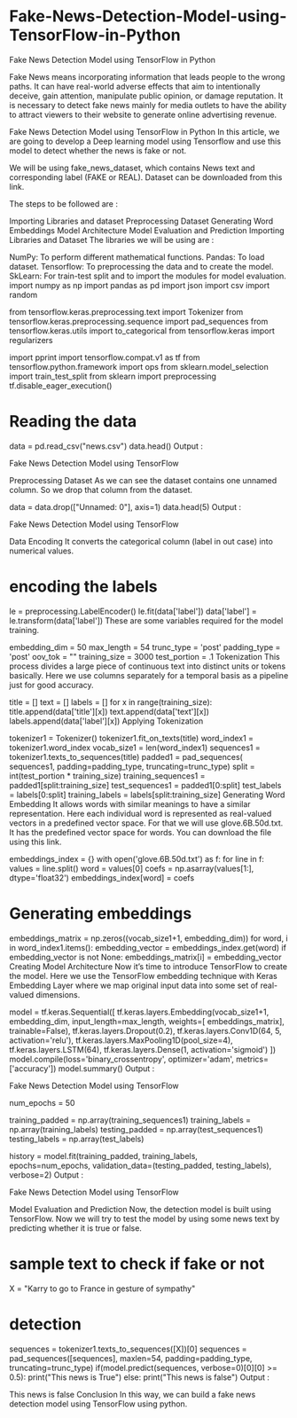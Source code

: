# Fake-News-Detection-Model-using-TensorFlow-in-Python

Fake News Detection Model using TensorFlow in Python
 
Fake News means incorporating information that leads people to the wrong paths. It can have real-world adverse effects that aim to intentionally deceive, gain attention, manipulate public opinion, or damage reputation. It is necessary to detect fake news mainly for media outlets to have the ability to attract viewers to their website to generate online advertising revenue.

Fake News Detection Model using TensorFlow in Python
In this article, we are going to develop a Deep learning model using Tensorflow and use this model to detect whether the news is fake or not.

We will be using fake_news_dataset, which contains News text and corresponding label (FAKE or REAL). Dataset can be downloaded from this link.

The steps to be followed are : 


Importing Libraries and dataset
Preprocessing Dataset
Generating Word Embeddings
Model Architecture
Model Evaluation and Prediction
Importing Libraries and Dataset
The libraries we will be using are :

NumPy: To perform different mathematical functions. 
Pandas: To load dataset.
Tensorflow: To preprocessing the data and to create the model.
SkLearn: For train-test split and to import the modules for model evaluation.
import numpy as np 
import pandas as pd 
import json 
import csv 
import random 
  
from tensorflow.keras.preprocessing.text import Tokenizer 
from tensorflow.keras.preprocessing.sequence import pad_sequences 
from tensorflow.keras.utils import to_categorical 
from tensorflow.keras import regularizers 
  
import pprint 
import tensorflow.compat.v1 as tf 
from tensorflow.python.framework import ops 
from sklearn.model_selection import train_test_split 
from sklearn import preprocessing 
tf.disable_eager_execution() 
  
# Reading the data 
data = pd.read_csv("news.csv") 
data.head() 
Output : 

Fake News Detection Model using TensorFlow
 

Preprocessing Dataset
As we can see the dataset contains one unnamed column. So we drop that column from the dataset.

data = data.drop(["Unnamed: 0"], axis=1) 
data.head(5) 
Output : 

Fake News Detection Model using TensorFlow
 

Data Encoding
It converts the categorical column (label in out case) into numerical values.

# encoding the labels 
le = preprocessing.LabelEncoder() 
le.fit(data['label']) 
data['label'] = le.transform(data['label']) 
These are some variables required for the model training.

embedding_dim = 50
max_length = 54
trunc_type = 'post'
padding_type = 'post'
oov_tok = "<OOV>"
training_size = 3000
test_portion = .1
Tokenization 
This process divides a large piece of continuous text into distinct units or tokens basically. Here we use columns separately for a temporal basis as a pipeline just for good accuracy.

title = [] 
text = [] 
labels = [] 
for x in range(training_size): 
    title.append(data['title'][x]) 
    text.append(data['text'][x]) 
    labels.append(data['label'][x]) 
Applying Tokenization

tokenizer1 = Tokenizer() 
tokenizer1.fit_on_texts(title) 
word_index1 = tokenizer1.word_index 
vocab_size1 = len(word_index1) 
sequences1 = tokenizer1.texts_to_sequences(title) 
padded1 = pad_sequences( 
    sequences1,  padding=padding_type, truncating=trunc_type) 
split = int(test_portion * training_size) 
training_sequences1 = padded1[split:training_size] 
test_sequences1 = padded1[0:split] 
test_labels = labels[0:split] 
training_labels = labels[split:training_size] 
Generating Word Embedding
It allows words with similar meanings to have a similar representation. Here each individual word is represented as real-valued vectors in a predefined vector space. For that we will use glove.6B.50d.txt. It has the predefined vector space for words. You can download the file using this link.

embeddings_index = {} 
with open('glove.6B.50d.txt') as f: 
    for line in f: 
        values = line.split() 
        word = values[0] 
        coefs = np.asarray(values[1:], dtype='float32') 
        embeddings_index[word] = coefs 
  
# Generating embeddings 
embeddings_matrix = np.zeros((vocab_size1+1, embedding_dim)) 
for word, i in word_index1.items(): 
    embedding_vector = embeddings_index.get(word) 
    if embedding_vector is not None: 
        embeddings_matrix[i] = embedding_vector 
Creating Model Architecture
Now it’s time to introduce TensorFlow to create the model.  Here we use the TensorFlow embedding technique with Keras Embedding Layer where we map original input data into some set of real-valued dimensions.

model = tf.keras.Sequential([ 
    tf.keras.layers.Embedding(vocab_size1+1, embedding_dim, 
                              input_length=max_length, weights=[ 
                                  embeddings_matrix], 
                              trainable=False), 
    tf.keras.layers.Dropout(0.2), 
    tf.keras.layers.Conv1D(64, 5, activation='relu'), 
    tf.keras.layers.MaxPooling1D(pool_size=4), 
    tf.keras.layers.LSTM(64), 
    tf.keras.layers.Dense(1, activation='sigmoid') 
]) 
model.compile(loss='binary_crossentropy', 
              optimizer='adam', metrics=['accuracy']) 
model.summary() 
Output : 

Fake News Detection Model using TensorFlow
 

num_epochs = 50
  
training_padded = np.array(training_sequences1) 
training_labels = np.array(training_labels) 
testing_padded = np.array(test_sequences1) 
testing_labels = np.array(test_labels) 
  
history = model.fit(training_padded, training_labels,  
                    epochs=num_epochs, 
                    validation_data=(testing_padded, 
                                     testing_labels),  
                    verbose=2) 
Output : 

Fake News Detection Model using TensorFlow
 

Model Evaluation and Prediction
Now, the detection model is built using TensorFlow. Now we will try to test the model by using some news text by predicting whether it is true or false.

# sample text to check if fake or not 
X = "Karry to go to France in gesture of sympathy"
  
# detection 
sequences = tokenizer1.texts_to_sequences([X])[0] 
sequences = pad_sequences([sequences], maxlen=54, 
                          padding=padding_type,  
                          truncating=trunc_type) 
if(model.predict(sequences, verbose=0)[0][0] >= 0.5): 
    print("This news is True") 
else: 
    print("This news is false") 
Output : 

This news is false
Conclusion
In this way, we can build a fake news detection model using TensorFlow using python.
